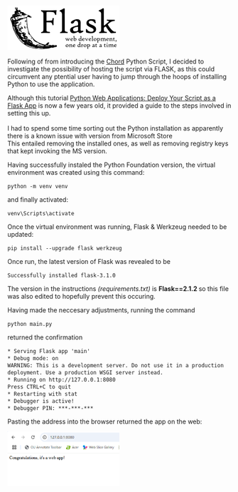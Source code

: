 <img class="image" src="/docs/assets/Flask_logo.png" width = "50%">

Following of from introducing the <a href="https://letoilenoir.github.io/2025/02/05/Chord-Generator.html">Chord</a> Python Script, I decided to investigate the possibility of hosting the script via FLASK, as this could circumvent any ptential user having to jump through the hoops of installing Python to use the application.

Although this tutorial <a href="https://realpython.com/python-web-applications/">Python Web Applications: Deploy Your Script as a Flask App</a> is now a few years old, it provided a guide to the steps involved in setting this up.<br><BR>
I had to spend some time sorting out the Python installation as apparently there is a known issue with version from Microsoft Store<br> This entailed removing the installed ones, as well as removing registry keys that kept invoking the MS version.

Having successfully instaled the Python Foundation version, the virtual environment was created using this command:
 
    python -m venv venv

and finally activated:

    venv\Scripts\activate

Once the virtual environment was running, Flask & Werkzeug needed to be updated:

    pip install --upgrade flask werkzeug

Once run, the latest version of Flask was revealed to be

    Successfully installed flask-3.1.0

The version in the instructions <i>(requirements.txt)</i> is <b>Flask==2.1.2 </b> so this file was also edited to hopefully prevent this occuring.

Having made the neccesary adjustments, running the command

    python main.py

returned the confirmation
   
    * Serving Flask app 'main'
    * Debug mode: on
    WARNING: This is a development server. Do not use it in a production deployment. Use a production WSGI server instead.
    * Running on http://127.0.0.1:8080
    Press CTRL+C to quit
    * Restarting with stat
    * Debugger is active!
    * Debugger PIN: ***-***-***

Pasting the address into the browser returned the app on the web:<br>

<img class="image" src="/docs/assets/localRun.png" width = "50%">
    


    



